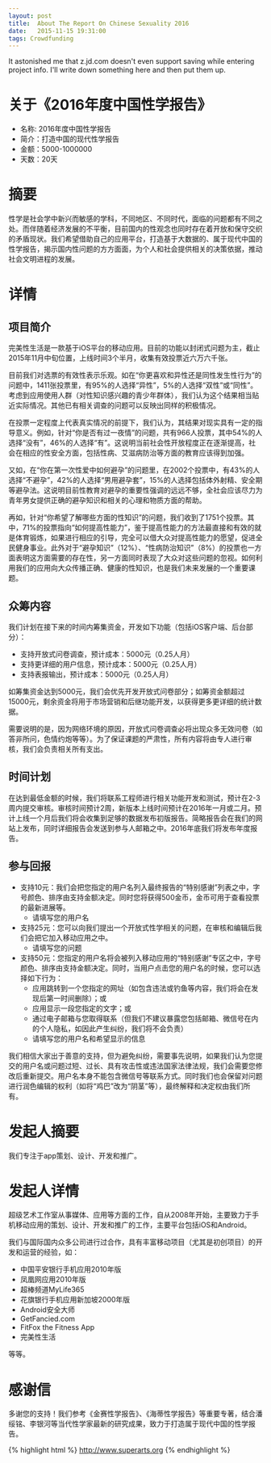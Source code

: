 ```yaml
---
layout: post
title:  About The Report On Chinese Sexuality 2016
date:   2015-11-15 19:31:00
tags: Crowdfunding
---
```


It astonished me that z.jd.com doesn't even support saving while entering project info. I'll write down something here and then put them up.

关于《2016年度中国性学报告》
===

- 名称: 2016年度中国性学报告
- 简介：打造中国的现代性学报告
- 金额：5000-1000000
- 天数：20天

摘要
===
性学是社会学中新兴而敏感的学科，不同地区、不同时代，面临的问题都有不同之处。而伴随着经济发展的不平衡，目前国内的性观念也同时存在着开放和保守交织的矛盾现状。我们希望借助自己的应用平台，打造基于大数据的、属于现代中国的性学报告，揭示国内性问题的方方面面，为个人和社会提供相关的决策依据，推动社会文明进程的发展。

详情
===

项目简介
---

完美性生活是一款基于iOS平台的移动应用。目前的功能以封闭式问题为主，截止2015年11月中旬位置，上线时间3个半月，收集有效投票近六万六千张。

目前我们对选票的有效性表示乐观。如在“你更喜欢和异性还是同性发生性行为”的问题中，1411张投票里，有95%的人选择“异性”，5%的人选择“双性”或“同性”。考虑到应用使用人群（对性知识感兴趣的青少年群体），我们认为这个结果相当贴近实际情况。其他已有相关调查的问题可以反映出同样的积极情况。

在投票一定程度上代表真实情况的前提下，我们认为，其结果对现实具有一定的指导意义。例如，针对“你是否有过一夜情”的问题，共有966人投票，其中54%的人选择“没有”，46%的人选择“有”。这说明当前社会性开放程度正在逐渐提高，社会在相应的性安全方面，包括性病、艾滋病防治等方面的教育应该得到加强。

又如，在“你在第一次性爱中如何避孕”的问题里，在2002个投票中，有43%的人选择“不避孕”，42%的人选择“男用避孕套”，15%的人选择包括体外射精、安全期等避孕法。这说明目前性教育对避孕的重要性强调的远远不够，全社会应该尽力为青年男女提供正确的避孕知识和相关的心理和物质方面的帮助。

再如，针对“你希望了解哪些方面的性知识”的问题，我们收到了1751个投票。其中，71%的投票指向“如何提高性能力”，鉴于提高性能力的方法最直接和有效的就是体育锻炼，如果进行相应的引导，完全可以借大众对提高性能力的愿望，促进全民健身事业。此外对于“避孕知识”（12%）、“性病防治知识”（8%）的投票也一方面表明这方面需要的存在性，另一方面同时表现了大众对这些问题的忽视。如何利用我们的应用向大众传播正确、健康的性知识，也是我们未来发展的一个重要课题。

众筹内容
---

我们计划在接下来的时间内筹集资金，开发如下功能（包括iOS客户端、后台部分）：

- 支持开放式问卷调查，预计成本：5000元（0.25人月）
- 支持更详细的用户信息，预计成本：5000元（0.25人月）
- 支持表报输出，预计成本：5000元（0.25人月）

如筹集资金达到5000元，我们会优先开发开放式问卷部分；如筹资金额超过15000元，剩余资金将用于市场营销和后继功能开发，以获得更多更详细的统计数据。

需要说明的是，因为网络环境的原因，开放式问卷调查必将出现众多无效问卷（如答非所问，色情约炮等等）。为了保证课题的严肃性，所有内容将由专人进行审核，我们会负责相关所有支出。

时间计划
---

在达到最低金额的时候，我们将联系工程师进行相关功能开发和测试，预计在2-3周内提交审核。审核时间预计2周，新版本上线时间预计在2016年一月或二月。预计上线一个月后我们将会收集到足够的数据发布初版报告。简略报告会在我们的网站上发布，同时详细报告会发送到参与人邮箱之中。2016年底我们将发布年度报告。

参与回报
---

- 支持10元：我们会把您指定的用户名列入最终报告的“特别感谢”列表之中，字号颜色、排序由支持金额决定。同时您将获得500金币，金币可用于查看投票的最新进展等。
  - 请填写您的用户名
- 支持25元：您可以向我们提出一个开放式性学相关的问题，在审核和编辑后我们会把它加入移动应用之中。
  - 请填写您的问题
- 支持50元：您指定的用户名将会被列入移动应用的“特别感谢”专区之中，字号颜色、排序由支持金额决定。同时，当用户点击您的用户名的时候，您可以选择如下行为：
  - 应用跳转到一个您指定的网址（如包含违法或钓鱼等内容，我们将会在发现后第一时间删除）；或
  - 应用显示一段您指定的文字；或
  - 通过电子邮箱与您取得联系（但我们不建议暴露您包括邮箱、微信号在内的个人隐私，如因此产生纠纷，我们将不会负责）
  - 请填写您的用户名和希望显示的信息

我们相信大家出于善意的支持，但为避免纠纷，需要事先说明，如果我们认为您提交的用户名或问题过短、过长、具有攻击性或违法国家法律法规，我们会需要您修改后重新提交。用户名本身不能包含微信号等联系方式。同时我们也会保留对问题进行润色编辑的权利（如将“鸡巴”改为“阴茎”等），最终解释和决定权由我们所有。

发起人摘要
===
我们专注于app策划、设计、开发和推广。

发起人详情
===
超级艺术工作室从事媒体、应用等方面的工作，自从2008年开始，主要致力于手机移动应用的策划、设计、开发和推广的工作，主要平台包括iOS和Android。

我们与国际国内众多公司进行过合作，具有丰富移动项目（尤其是初创项目）的开发和运营的经验，如：

- 中国平安银行手机应用2010年版
- 凤凰网应用2010年版
- 超棒频道MyLife365
- 花旗银行手机应用新加坡2000年版
- Android安全大师
- GetFancied.com
- FitFox the Fitness App
- 完美性生活

等等。

感谢信
===

多谢您的支持！我们参考《金赛性学报告》、《海蒂性学报告》等重要专著，结合潘绥铭、李银河等当代性学家最新的研究成果，致力于打造属于现代中国的性学报告。

{% highlight html %}
http://www.superarts.org
{% endhighlight %}
